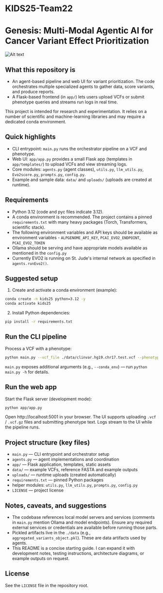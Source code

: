 
# KIDS25-Team22

# Genesis: Multi-Modal Agentic AI for Cancer Variant Effect Prioritization

![Alt text](assets/genesis_summary.jpeg)


## What this repository is

- An agent-based pipeline and web UI for variant prioritization. The code orchestrates multiple specialized agents to gather data, score variants, and produce reports.
- A Flask-based frontend (in `app/`) lets users upload VCFs or submit phenotype queries and streams run logs in real time.

This project is intended for research and experimentation. It relies on a number of scientific and machine-learning libraries and may require a dedicated conda environment.

## Quick highlights

- CLI entrypoint: `main.py` runs the orchestrator pipeline on a VCF and phenotype.
- Web UI: `app/app.py` provides a small Flask app (templates in `app/templates/`) to upload VCFs and view streaming logs.
- Core modules: `agents.py` (agent classes), `utils.py`, `llm_utils.py`, `Evo2score.py`, `prompts.py`, `config.py`.
- Example and sample data: `data/` and `uploads/` (uploads are created at runtime).

## Requirements

- Python 3.12 (code and pyc files indicate 3.12).
- A conda environment is recommended. The project contains a pinned `requirements.txt` with many heavy packages (Torch, Transformers, scientific stack).
- The following environment variables and API keys should be available as environment variables - `ALPGENOME_API_KEY`, `PCAI_EVO2_ENDPOINT`, `PCAI_EVO2_TOKEN`
- Ollama should be serving and have appropriate models available as mentioned in the `config.py`
- Currently EVO2 is running on St. Jude's internal network as specified in `agents.runEvo2()`. 


## Suggested setup

1. Create and activate a conda environment (example):

```bash
conda create -n kids25 python=3.12 -y
conda activate kids25
```

2. Install Python dependencies:

```bash
pip install -r requirements.txt
```


## Run the CLI pipeline

Process a VCF with a phenotype:

```bash
python main.py --vcf_file ./data/clinvar.hg19.chr17.test.vcf --phenotype "breast cancer"
```

`main.py` exposes additional arguments (e.g., `--conda_env`) — run `python main.py -h` for details.

## Run the web app

Start the Flask server (development mode):

```bash
python app/app.py
```

Open http://localhost:5001 in your browser. The UI supports uploading `.vcf` / `.vcf.gz` files and submitting phenotype text. Logs stream to the UI while the pipeline runs.

## Project structure (key files)

- `main.py` — CLI entrypoint and orchestrator setup
- `agents.py` — agent implementations and coordination
- `app/` — Flask application, templates, static assets
- `data/` — example VCFs, reference FASTA and example outputs
- `uploads/` — runtime uploads (created automatically)
- `requirements.txt` — pinned Python packages
- helper modules: `utils.py`, `llm_utils.py`, `prompts.py`, `config.py`
- `LICENSE` — project license

## Notes, caveats, and suggestions

- The codebase references local model servers and services (comments in `main.py` mention Ollama and model endpoints). Ensure any required external services or credentials are available before running those parts.
- Pickled artifacts live in the `./data` (e.g., `aggregated_variants_object.pkl`). These are data artifacts used by agents.
- This README is a concise starting guide. I can expand it with development notes, testing instructions, architecture diagrams, or example outputs on request.

## License

See the `LICENSE` file in the repository root.
